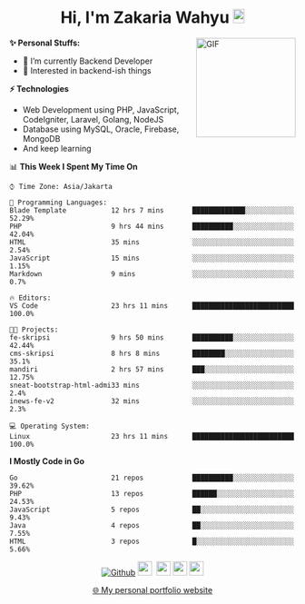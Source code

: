 <h1 align="center">Hi, I'm Zakaria Wahyu <img src="https://github.com/TheDudeThatCode/TheDudeThatCode/blob/master/Assets/Hi.gif" width="20px" height="25px"></h1>

<img align="right" alt="GIF" height="175px" src="https://www.nayakapratama.co.id/wp-content/uploads/2019/07/Website-Maintenance.gif" />

**✨ Personal Stuffs:**
- 🔭 I’m currently Backend Developer
- 🌱 Interested in backend-ish things

**⚡ Technologies**
- Web Development using PHP, JavaScript, CodeIgniter, Laravel, Golang, NodeJS
- Database using MySQL, Oracle, Firebase, MongoDB
- And keep learning

<!--START_SECTION:waka-->
📊 **This Week I Spent My Time On** 

```text
⌚︎ Time Zone: Asia/Jakarta

💬 Programming Languages: 
Blade Template           12 hrs 7 mins       █████████████░░░░░░░░░░░░   52.29% 
PHP                      9 hrs 44 mins       ██████████░░░░░░░░░░░░░░░   42.04% 
HTML                     35 mins             ░░░░░░░░░░░░░░░░░░░░░░░░░   2.54% 
JavaScript               15 mins             ░░░░░░░░░░░░░░░░░░░░░░░░░   1.15% 
Markdown                 9 mins              ░░░░░░░░░░░░░░░░░░░░░░░░░   0.7%

🔥 Editors: 
VS Code                  23 hrs 11 mins      █████████████████████████   100.0%

🐱‍💻 Projects: 
fe-skripsi               9 hrs 50 mins       ██████████░░░░░░░░░░░░░░░   42.44% 
cms-skripsi              8 hrs 8 mins        ████████░░░░░░░░░░░░░░░░░   35.1% 
mandiri                  2 hrs 57 mins       ███░░░░░░░░░░░░░░░░░░░░░░   12.75% 
sneat-bootstrap-html-admi33 mins             ░░░░░░░░░░░░░░░░░░░░░░░░░   2.4% 
inews-fe-v2              32 mins             ░░░░░░░░░░░░░░░░░░░░░░░░░   2.3%

💻 Operating System: 
Linux                    23 hrs 11 mins      █████████████████████████   100.0%

```

**I Mostly Code in Go** 

```text
Go                       21 repos            ██████████░░░░░░░░░░░░░░░   39.62% 
PHP                      13 repos            ██████░░░░░░░░░░░░░░░░░░░   24.53% 
JavaScript               5 repos             ██░░░░░░░░░░░░░░░░░░░░░░░   9.43% 
Java                     4 repos             ██░░░░░░░░░░░░░░░░░░░░░░░   7.55% 
HTML                     3 repos             █░░░░░░░░░░░░░░░░░░░░░░░░   5.66%

```



<!--END_SECTION:waka-->

<p align="center">
<a href="https://github.com/zakariawahyu" target="_blank"><img alt="Github" src="https://img.shields.io/badge/GitHub-%2312100E.svg?&style=for-the-badge&logo=Github&logoColor=white" /></a>
<a href="https://www.twitter.com/_zakariawahyu"><img src="https://img.shields.io/badge/twitter-%231DA1F2.svg?&style=for-the-badge&logo=twitter&logoColor=white" height=25></a> 
<a href="https://www.linkedin.com/in/zakariawahyu"><img src="https://img.shields.io/badge/linkedin-%230077B5.svg?&style=for-the-badge&logo=linkedin&logoColor=white" height=25></a> 
<a href="https://www.instagram.com/_zakariawahyu"><img src="https://img.shields.io/badge/instagram-%23E4405F.svg?&style=for-the-badge&logo=instagram&logoColor=white" height=25></a>
<a href="https://medium.com/@zakariawahyu"><img src="https://img.shields.io/badge/Medium-12100E?style=for-the-badge&logo=medium&logoColor=white" height=25></a>
</p>
<p align="center"><a href="https://www.zakariawahyu.com" target="_blank">🌐 My personal portfolio website</a></p>
